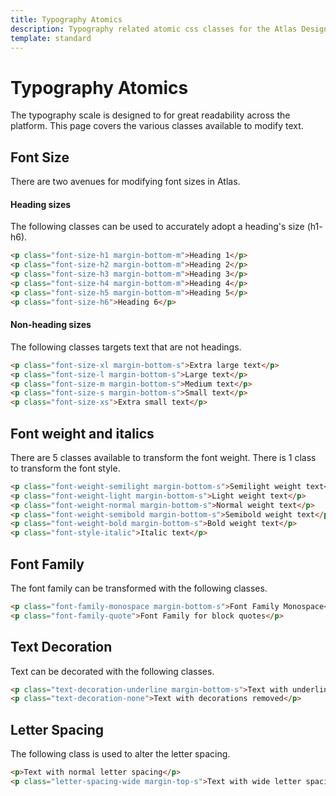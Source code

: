 ```yaml
---
title: Typography Atomics
description: Typography related atomic css classes for the Atlas Design System
template: standard
---
```


# Typography Atomics

The typography scale is designed to for great readability across the platform. This page covers the various classes available to modify text.

## Font Size

There are two avenues for modifying font sizes in Atlas.

#### Heading sizes

The following classes can be used to accurately adopt a heading's size (h1- h6).

```html
<p class="font-size-h1 margin-bottom-m">Heading 1</p>
<p class="font-size-h2 margin-bottom-m">Heading 2</p>
<p class="font-size-h3 margin-bottom-m">Heading 3</p>
<p class="font-size-h4 margin-bottom-m">Heading 4</p>
<p class="font-size-h5 margin-bottom-m">Heading 5</p>
<p class="font-size-h6">Heading 6</p>
```

#### Non-heading sizes

The following classes targets text that are not headings.

```html
<p class="font-size-xl margin-bottom-s">Extra large text</p>
<p class="font-size-l margin-bottom-s">Large text</p>
<p class="font-size-m margin-bottom-s">Medium text</p>
<p class="font-size-s margin-bottom-s">Small text</p>
<p class="font-size-xs">Extra small text</p>
```

## Font weight and italics

There are 5 classes available to transform the font weight. There is 1 class to transform the font style.

```html
<p class="font-weight-semilight margin-bottom-s">Semilight weight text</p>
<p class="font-weight-light margin-bottom-s">Light weight text</p>
<p class="font-weight-normal margin-bottom-s">Normal weight text</p>
<p class="font-weight-semibold margin-bottom-s">Semibold weight text</p>
<p class="font-weight-bold margin-bottom-s">Bold weight text</p>
<p class="font-style-italic">Italic text</p>
```

## Font Family

The font family can be transformed with the following classes.

```html
<p class="font-family-monospace margin-bottom-s">Font Family Monospace</p>
<p class="font-family-quote">Font Family for block quotes</p>
```

## Text Decoration

Text can be decorated with the following classes.

```html
<p class="text-decoration-underline margin-bottom-s">Text with underline</p>
<p class="text-decoration-none">Text with decorations removed</p>
```

## Letter Spacing

The following class is used to alter the letter spacing.

```html
<p>Text with normal letter spacing</p>
<p class="letter-spacing-wide margin-top-s">Text with wide letter spacing</p>
```
